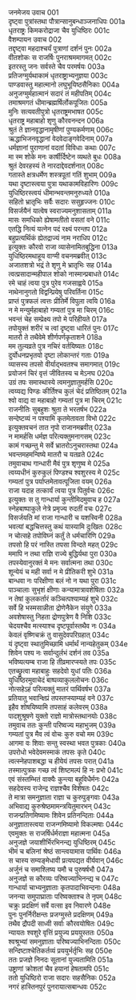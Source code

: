 जनमेजय उवाच	001  
दृष्ट्वा पुत्रांस्तथा पौत्रान्सानुबन्धाञ्जनाधिपः	001a  
धृतराष्ट्रः किमकरोद्राजा चैव युधिष्ठिरः	001c  
वैशम्पायन उवाच	002  
तद्दृष्ट्वा महदाश्चर्यं पुत्राणां दर्शनं पुनः	002a  
वीतशोकः स राजर्षिः पुनराश्रममागमत्	002c  
इतरस्तु जनः सर्वस्ते चैव परमर्षयः	003a  
प्रतिजग्मुर्यथाकामं धृतराष्ट्राभ्यनुज्ञया	003c  
पाण्डवास्तु महात्मानो लघुभूयिष्ठसैनिकाः	004a  
अनुजग्मुर्महात्मानं सदारं तं महीपतिम्	004c  
तमाश्रमगतं धीमान्ब्रह्मर्षिर्लोकपूजितः	005a  
मुनिः सत्यवतीपुत्रो धृतराष्ट्रमभाषत	005c  
धृतराष्ट्र महाबाहो शृणु कौरवनन्दन	006a  
श्रुतं ते ज्ञानवृद्धानामृषीणां पुण्यकर्मणाम्	006c  
ऋद्धाभिजनवृद्धानां वेदवेदाङ्गवेदिनाम्	007a  
धर्मज्ञानां पुराणानां वदतां विविधाः कथाः	007c  
मा स्म शोके मनः कार्षीर्दिष्टेन व्यथते बुधः	008a  
श्रुतं देवरहस्यं ते नारदाद्देवदर्शनात्	008c  
गतास्ते क्षत्रधर्मेण शस्त्रपूतां गतिं शुभाम्	009a  
यथा दृष्टास्त्वया पुत्रा यथाकामविहारिणः	009c  
युधिष्ठिरस्त्वयं धीमान्भवन्तमनुरुध्यते	010a  
सहितो भ्रातृभिः सर्वैः सदारः ससुहृज्जनः	010c  
विसर्जयैनं यात्वेष स्वराज्यमनुशासताम्	011a  
मासः समधिको ह्येषामतीतो वसतां वने	011c  
एतद्धि नित्यं यत्नेन पदं रक्ष्यं परन्तप	012a  
बहुप्रत्यर्थिकं ह्येतद्राज्यं नाम नराधिप	012c  
इत्युक्तः कौरवो राजा व्यासेनामितबुद्धिना	013a  
युधिष्ठिरमथाहूय वाग्मी वचनमब्रवीत्	013c  
अजातशत्रो भद्रं ते शृणु मे भ्रातृभिः सह	014a  
त्वत्प्रसादान्महीपाल शोको नास्मान्प्रबाधते	014c  
रमे चाहं त्वया पुत्र पुरेव गजसाह्वये	015a  
नाथेनानुगतो विद्वन्प्रियेषु परिवर्तिना	015c  
प्राप्तं पुत्रफलं त्वत्तः प्रीतिर्मे विपुला त्वयि	016a  
न मे मन्युर्महाबाहो गम्यतां पुत्र मा चिरम्	016c  
भवन्तं चेह सम्प्रेक्ष्य तपो मे परिहीयते	017a  
तपोयुक्तं शरीरं च त्वां दृष्ट्वा धारितं पुनः	017c  
मातरौ ते तथैवेमे शीर्णपर्णकृताशने	018a  
मम तुल्यव्रते पुत्र नचिरं वर्तयिष्यतः	018c  
दुर्योधनप्रभृतयो दृष्टा लोकान्तरं गताः	019a  
व्यासस्य तपसो वीर्याद्भवतश्च समागमात्	019c  
प्रयोजनं चिरं वृत्तं जीवितस्य च मेऽनघ	020a  
उग्रं तपः समास्थास्ये त्वमनुज्ञातुमर्हसि	020c  
त्वय्यद्य पिण्डः कीर्तिश्च कुलं चेदं प्रतिष्ठितम्	021a  
श्वो वाद्य वा महाबाहो गम्यतां पुत्र मा चिरम्	021c  
राजनीतिः सुबहुशः श्रुता ते भरतर्षभ	022a  
सन्देष्टव्यं न पश्यामि कृतमेतावता विभो	022c  
इत्युक्तवचनं तात नृपो राजानमब्रवीत्	023a  
न मामर्हसि धर्मज्ञ परित्यक्तुमनागसम्	023c  
कामं गच्छन्तु मे सर्वे भ्रातरोऽनुचरास्तथा	024a  
भवन्तमहमन्विष्ये मातरौ च यतव्रते	024c  
तमुवाचाथ गान्धारी मैवं पुत्र शृणुष्व मे	025a  
त्वय्यधीनं कुरुकुलं पिण्डश्च श्वशुरस्य मे	025c  
गम्यतां पुत्र पर्याप्तमेतावत्पूजिता वयम्	026a  
राजा यदाह तत्कार्यं त्वया पुत्र पितुर्वचः	026c  
इत्युक्तः स तु गान्धार्या कुन्तीमिदमुवाच ह	027a  
स्नेहबाष्पाकुले नेत्रे प्रमृज्य रुदतीं वचः	027c  
विसर्जयति मां राजा गान्धारी च यशस्विनी	028a  
भवत्यां बद्धचित्तस्तु कथं यास्यामि दुःखितः	028c  
न चोत्सहे तपोविघ्नं कर्तुं ते धर्मचारिणि	029a  
तपसो हि परं नास्ति तपसा विन्दते महत्	029c  
ममापि न तथा राज्ञि राज्ये बुद्धिर्यथा पुरा	030a  
तपस्येवानुरक्तं मे मनः सर्वात्मना तथा	030c  
शून्येयं च मही सर्वा न मे प्रीतिकरी शुभे	031a  
बान्धवा नः परिक्षीणा बलं नो न यथा पुरा	031c  
पाञ्चालाः सुभृशं क्षीणाः कन्यामात्रावशेषिताः	032a  
न तेषां कुलकर्तारं कञ्चित्पश्याम्यहं शुभे	032c  
सर्वे हि भस्मसान्नीता द्रोणेनैकेन संयुगे	033a  
अवशेषास्तु निहता द्रोणपुत्रेण वै निशि	033c  
चेदयश्चैव मत्स्याश्च दृष्टपूर्वास्तथैव नः	034a  
केवलं वृष्णिचक्रं तु वासुदेवपरिग्रहात्	034c  
यं दृष्ट्वा स्थातुमिच्छामि धर्मार्थं नान्यहेतुकम्	034e  
शिवेन पश्य नः सर्वान्दुर्लभं दर्शनं तव	035a  
भविष्यत्यम्ब राजा हि तीव्रमारप्स्यते तपः	035c  
एतच्छ्रुत्वा महाबाहुः सहदेवो युधां पतिः	036a  
युधिष्ठिरमुवाचेदं बाष्पव्याकुललोचनः	036c  
नोत्सहेऽहं परित्यक्तुं मातरं पार्थिवर्षभ	037a  
प्रतियातु भवान्क्षिप्रं तपस्तप्स्याम्यहं वने	037c  
इहैव शोषयिष्यामि तपसाहं कलेवरम्	038a  
पादशुश्रूषणे युक्तो राज्ञो मात्रोस्तथानयोः	038c  
तमुवाच ततः कुन्ती परिष्वज्य महाभुजम्	039a  
गम्यतां पुत्र मैव त्वं वोचः कुरु वचो मम	039c  
आगमा वः शिवाः सन्तु स्वस्था भवत पुत्रकाः	040a  
उपरोधो भवेदेवमस्माकं तपसः कृते	040c  
त्वत्स्नेहपाशबद्धा च हीयेयं तपसः परात्	041a  
तस्मात्पुत्रक गच्छ त्वं शिष्टमल्पं हि नः प्रभो	041c  
एवं संस्तम्भितं वाक्यैः कुन्त्या बहुविधैर्मनः	042a  
सहदेवस्य राजेन्द्र राज्ञश्चैव विशेषतः	042c  
ते मात्रा समनुज्ञाता राज्ञा च कुरुपुङ्गवाः	043a  
अभिवाद्य कुरुश्रेष्ठमामन्त्रयितुमारभन्	043c  
राजन्प्रतिगमिष्यामः शिवेन प्रतिनन्दिताः	044a  
अनुज्ञातास्त्वया राजन्गमिष्यामो विकल्मषाः	044c  
एवमुक्तः स राजर्षिर्धर्मराज्ञा महात्मना	045a  
अनुजज्ञे जयाशीर्भिरभिनन्द्य युधिष्ठिरम्	045c  
भीमं च बलिनां श्रेष्ठं सान्त्वयामास पार्थिवः	046a  
स चास्य सम्यङ्मेधावी प्रत्यपद्यत वीर्यवान्	046c  
अर्जुनं च समाश्लिष्य यमौ च पुरुषर्षभौ	047a  
अनुजज्ञे स कौरव्यः परिष्वज्याभिनन्द्य च	047c  
गान्धार्या चाभ्यनुज्ञाताः कृतपादाभिवन्दनाः	048a  
जनन्या समुपाघ्राताः परिष्वक्ताश्च ते नृपम्	048c  
चक्रुः प्रदक्षिणं सर्वे वत्सा इव निवारणे	048e  
पुनः पुनर्निरीक्षन्तः प्रजग्मुस्ते प्रदक्षिणम्	049a  
तथैव द्रौपदी साध्वी सर्वाः कौरवयोषितः	049c  
न्यायतः श्वशुरे वृत्तिं प्रयुज्य प्रययुस्ततः	050a  
श्वश्रूभ्यां समनुज्ञाताः परिष्वज्याभिनन्दिताः	050c  
सन्दिष्टाश्चेतिकर्तव्यं प्रययुर्भर्तृभिः सह	050e  
ततः प्रजज्ञे निनदः सूतानां युज्यतामिति	051a  
उष्ट्राणां क्रोशतां चैव हयानां हेषतामपि	051c  
ततो युधिष्ठिरो राजा सदारः सहसैनिकः	052a  
नगरं हास्तिनपुरं पुनरायात्सबान्धवः	052c  
